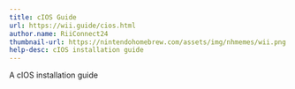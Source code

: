 ```yaml
---
title: cIOS Guide
url: https://wii.guide/cios.html
author.name: RiiConnect24
thumbnail-url: https://nintendohomebrew.com/assets/img/nhmemes/wii.png
help-desc: cIOS installation guide
---
```


A cIOS installation guide
